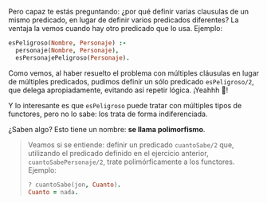 Pero capaz te estás preguntando: ¿por qué definir varias clausulas de un mismo predicado, en lugar de definir varios predicados diferentes? La ventaja la vemos cuando hay otro predicado que lo usa. Ejemplo:

```prolog
esPeligroso(Nombre, Personaje) :-
  personaje(Nombre, Personaje),
  esPersonajePeligroso(Personaje).
```

Como vemos, al haber resuelto el problema con múltiples cláusulas en lugar de múltiples predicados, pudimos definir un sólo predicado `esPeligroso/2`, que delega apropiadamente, evitando así repetir lógica. ¡Yeahhh :metal:!

Y lo interesante es que `esPeligroso` puede tratar con múltiples tipos de functores, pero no lo sabe: los trata de forma indiferenciada.

¿Saben algo? Esto tiene un nombre: **se llama polimorfismo**.

> Veamos si se entiende: definir un predicado `cuantoSabe/2` que, utilizando el predicado definido en el ejercicio anterior, `cuantoSabePersonaje/2`, trate polimórficamente a los functores.  Ejemplo:
>
> ```prolog
> ? cuantoSabe(jon, Cuanto).
> Cuanto = nada.
> ```
